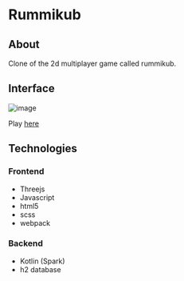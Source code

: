 # Rummikub

## About
Clone of the 2d multiplayer game called rummikub.

## Interface

![image](https://user-images.githubusercontent.com/63966121/172072177-ef809439-4754-4904-a5e3-f3396550f997.png)


Play [here](https://rumikub2.herokuapp.com/game/index.html)


## Technologies
### Frontend
- Threejs
- Javascript
- html5
- scss
- webpack

### Backend
- Kotlin (Spark)
- h2 database
